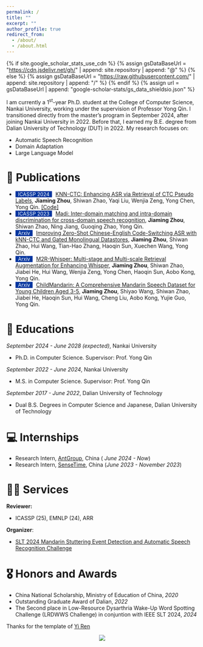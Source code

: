 ```yaml
---
permalink: /
title: ""
excerpt: ""
author_profile: true
redirect_from: 
  - /about/
  - /about.html
---
```


{% if site.google_scholar_stats_use_cdn %}
{% assign gsDataBaseUrl = "https://cdn.jsdelivr.net/gh/" | append: site.repository | append: "@" %}
{% else %}
{% assign gsDataBaseUrl = "https://raw.githubusercontent.com/" | append: site.repository | append: "/" %}
{% endif %}
{% assign url = gsDataBaseUrl | append: "google-scholar-stats/gs_data_shieldsio.json" %}

<span class='anchor' id='about-me'></span>

I am currently a 1<sup>st</sup>-year Ph.D. student at the College of Computer Science, Nankai University, working under the supervision of Professor Yong Qin. I transitioned directly from the master’s program in September 2024, after joining Nankai University in 2022. Before that, I earned my B.E. degree from Dalian University of Technology (DUT) in 2022. 
My research focuses on:
- Automatic Speech Recognition 
- Domain Adaptation
- Large Language Model

<!-- My research interest includes neural machine translation and computer vision. I have published more than 100 papers at the top international AI conferences with total <a href='https://scholar.google.com/citations?user=DhtAFkwAAAAJ'>google scholar citations <strong><span id='total_cit'>260000+</span></strong></a> (You can also use google scholar badge <a href='https://scholar.google.com/citations?user=DhtAFkwAAAAJ'><img src="https://img.shields.io/endpoint?url={{ url | url_encode }}&logo=Google%20Scholar&labelColor=f6f6f6&color=9cf&style=flat&label=citations"></a>). -->

<!-- # 🔥 News
- *2022.02*: &nbsp;🎉🎉 Lorem ipsum dolor sit amet, consectetur adipiscing elit. Vivamus ornare aliquet ipsum, ac tempus justo dapibus sit amet. 
- *2022.02*: &nbsp;🎉🎉 Lorem ipsum dolor sit amet, consectetur adipiscing elit. Vivamus ornare aliquet ipsum, ac tempus justo dapibus sit amet.  -->

# 📝 Publications 
<!-- for example -->
<!-- - <span style="display:inline-block; background-color:#00369F; color:#fff; padding:0px 7px; margin-right:5px; font-size:13px;">ACL 2024</span><span style="color:red">(Oral)</span> [GenTranslate: Large Language Models are Generative Multilingual Speech and Machine Translators](https://aclanthology.org/2024.acl-long.5.pdf), **<u>Yuchen Hu</u>**, Chen Chen, Chao-Han Huck Yang, Ruizhe Li, Dong Zhang, Zhehuai Chen, Eng Siong Chng. [[Code]](https://github.com/YUCHEN005/GenTranslate) [[Data]](https://huggingface.co/datasets/PeacefulData/HypoTranslate) -->


- <span style="display:inline-block; background-color:#00369F; color:#fff; padding:0px 7px; margin-right:5px; font-size:13px;">ICASSP 2024</span> [KNN-CTC: Enhancing ASR via Retrieval of CTC Pseudo Labels](https://ieeexplore.ieee.org/abstract/document/10447075), **Jiaming Zhou**, Shiwan Zhao, Yaqi Liu, Wenjia Zeng, Yong Chen, Yong Qin. [[Code]](https://github.com/NKU-HLT/KNN-CTC/tree/master)
- <span style="display:inline-block; background-color:#00369F; color:#fff; padding:0px 7px; margin-right:5px; font-size:13px;">ICASSP 2023</span> [Madi: Inter-domain matching and intra-domain discrimination for cross-domain speech recognition](https://ieeexplore.ieee.org/abstract/document/10447075), **Jiaming Zhou**, Shiwan Zhao, Ning Jiang, Guoqing Zhao, Yong Qin.
- <span style="display:inline-block; background-color:#00369F; color:#fff; padding:0px 7px; margin-right:5px; font-size:13px;">Arxiv</span> [Improving Zero-Shot Chinese-English Code-Switching ASR with kNN-CTC and Gated Monolingual Datastores](https://arxiv.org/abs/2406.03814), **Jiaming Zhou**, Shiwan Zhao, Hui Wang, Tian-Hao Zhang, Haoqin Sun, Xuechen Wang, Yong Qin.
- <span style="display:inline-block; background-color:#00369F; color:#fff; padding:0px 7px; margin-right:5px; font-size:13px;">Arxiv</span> [M2R-Whisper: Multi-stage and Multi-scale Retrieval Augmentation for Enhancing Whisper](https://arxiv.org/abs/2409.11889), **Jiaming Zhou**, Shiwan Zhao, Jiabei He, Hui Wang, Wenjia Zeng, Yong Chen, Haoqin Sun, Aobo Kong, Yong Qin.
- <span style="display:inline-block; background-color:#00369F; color:#fff; padding:0px 7px; margin-right:5px; font-size:13px;">Arxiv</span> [ChildMandarin: A Comprehensive Mandarin Speech Dataset for Young Children Aged 3-5](https://arxiv.org/abs/2409.18584), **Jiaming Zhou**, Shiyao Wang, Shiwan Zhao, Jiabei He, Haoqin Sun, Hui Wang, Cheng Liu, Aobo Kong, Yujie Guo, Yong Qin.


<!-- # 💬 Invited Talks
- *2021.06*, Lorem ipsum dolor sit amet, consectetur adipiscing elit. Vivamus ornare aliquet ipsum, ac tempus justo dapibus sit amet. 
- *2021.03*, Lorem ipsum dolor sit amet, consectetur adipiscing elit. Vivamus ornare aliquet ipsum, ac tempus justo dapibus sit amet.  \| [\[video\]](https://github.com/) -->

# 📖 Educations
*September 2024 - June 2028 (expected)*, Nankai University
- Ph.D. in Computer Science. Supervisor: Prof. Yong Qin

*September 2022 - June 2024*, Nankai University
- M.S. in Computer Science. Supervisor: Prof. Yong Qin

*September 2017 - June 2022*, Dalian University of Technology
- Dual B.S. Degrees in Computer Science and Japanese, Dalian University of Technology


# 💻 Internships
- Research Intern, [AntGroup](https://www.antgroup.com), China ( *June 2024 - Now*)
- Research Intern, [SenseTime](https://www.sensetime.com), China (*June 2023 - November 2023*)

# 🧑‍🔬 Services
**Reviewer:** &nbsp; 
- ICASSP (25), EMNLP (24), ARR

**Organizer**:  
- [SLT 2024 Mandarin Stuttering Event Detection
and Automatic Speech Recognition Challenge](https://stutteringspeech.org/)

# 🎖 Honors and Awards
- China National Scholarship, Ministry of Education of China, *2020*
- Outstanding Graduate Award of Dalian, *2022*
- The Second place in Low-Resource Dysarthria Wake-Up Word Spotting Challenge
(LRDWWS Challenge) in conjuntion with IEEE SLT 2024, *2024*


Thanks for the template of <a href="https://github.com/RayeRen/acad-homepage.github.io">Yi Ren</a>

<div style="text-align: center;">
    <a href="https://clustrmaps.com/site/1c273" title="Visit tracker">
        <img src="//clustrmaps.com/map_v2.png?cl=ffffff&w=500&t=n&d=HWn8wyg-BkwbHphj4DVuPP5OvCM5fzVngWq98DVkcEo" style="max-width: 50%;" />
    </a>
</div>
